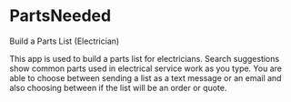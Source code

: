 # PartsNeeded

Build a Parts List (Electrician)

This app is used to build a parts list for electricians. Search suggestions show common parts used in electrical service work as you type. You are able to choose between sending a list as a text message or an email and also choosing between if the list will be an order or quote.
